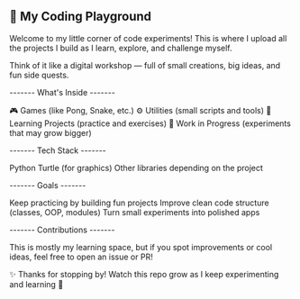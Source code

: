 🚀 My Coding Playground
-------------------------------------------------

Welcome to my little corner of code experiments!
This is where I upload all the projects I build as I learn, explore, and challenge myself.

Think of it like a digital workshop — full of small creations, big ideas, and fun side quests.

------- What's Inside -------

🎮 Games (like Pong, Snake, etc.)
⚙️ Utilities (small scripts and tools)
🌱 Learning Projects (practice and exercises)
🚧 Work in Progress (experiments that may grow bigger)

------- Tech Stack -------

Python
Turtle (for graphics)
Other libraries depending on the project

------- Goals -------

Keep practicing by building fun projects
Improve clean code structure (classes, OOP, modules)
Turn small experiments into polished apps

------- Contributions -------

This is mostly my learning space, but if you spot improvements or cool ideas, feel free to open an issue or PR!

✨ Thanks for stopping by! Watch this repo grow as I keep experimenting and learning 🚀
